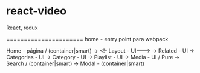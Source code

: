# react-video
React, redux

======================
home - entry point para webpack

  Home - página / (container|smart)
    -> <!- Layout - UI--->
      -> Related - UI
      -> Categories - UI
         -> Category - UI
           -> Playlist - UI
              -> Media - UI / Pure 
      -> Search / (container|smart)
      -> Modal - (container|smart)
